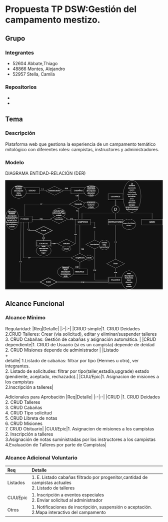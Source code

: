 # Propuesta TP DSW:Gestión del campamento mestizo.

## Grupo

### Integrantes

- 52604 Abbate,Thiago
- 48866 Montes, Alejandro
- 52957 Stella, Camila

### Repositorios

- [frontend app]:(http://github.com/mimistella/Campamento-FE)
- [backend app]: (http://github.com/ale-montes/Campamento-BE)

## Tema

### Descripción

Plataforma web que gestiona la experiencia de un campamento temático mitológico con diferentes roles: campistas, instructores y administradores.

### Modelo

DIAGRAMA ENTIDAD-RELACIÓN (DER)

![DER CAMPAMENTO MESTIZO](https://github.com/mimistella/dsw_tp_3k01_Abbate_Montes_Stella_2025/blob/main/assets/system_final_drawio.jpg?raw=true)

## Alcance Funcional

### Alcance Mínimo

Regularidad:
|Req|Detalle|
|:-|:-|
|CRUD simple|1. CRUD Deidades<br>2.CRUD Talleres: Crear (via solicitud), editar y eliminar/suspender talleres<br>3. CRUD Cabañas: Gestión de cabañas y asignación automática. |
|CRUD dependiente|1. CRUD de Usuario (si es un campista) depende de deidad<br>2. CRUD Misiones depende de administrador |
|Listado<br>+<br>detalle| 1.Listado de cabañas: filtrar por tipo (Hermes u otro), ver integrantes.<br> 2. Listado de solicitudes: filtrar por tipo(taller,estadía,upgrade) estado (pendiente, aceptado, rechazado).|
|CUU/Epic|1. Asignacion de misiones a los campistas<br>2.Inscripción a talleres|

Adicionales para Aprobación
|Req|Detalle|
|:-|:-|
|CRUD |1. CRUD Deidades <br>2. CRUD Talleres<br>3. CRUD Cabañas <br>4. CRUD Tipo solicitud<br>5. CRUD Libreta de notas<br>6. CRUD Misiones<br>7. CRUD Obituario|
|CUU/Epic|1. Asignacion de misiones a los campistas<br>2. Inscripción a talleres<br>3.Asignación de notas suministradas por los instructores a los campistas<br>4.Evaluación de Talleres por parte de Campistas|

### Alcance Adicional Voluntario

| Req      | Detalle                                                                                                |
| :------- | :----------------------------------------------------------------------------------------------------- |
| Listados | 1. E. Listado cabañas filtrado por progenitor,cantidad de campistas actuales<br>2. Listado de talleres |
| CUU/Epic | 1. Inscripción a eventos especiales<br>2. Enviar solicitud al administrador                            |
| Otros    | 1. Notificaciones de inscripción, suspensión o aceptación.<br>2.Mapa interactivo del campamento        |
